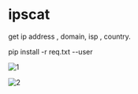 # ipscat
get ip address , domain, isp , country.

pip install -r req.txt --user

![1](https://user-images.githubusercontent.com/48766198/78956699-c1782080-7aeb-11ea-9238-cee703fecbfa.png)

![2](https://user-images.githubusercontent.com/48766198/78956700-c2a94d80-7aeb-11ea-80c6-c03b07f8b9b7.png)





